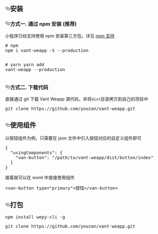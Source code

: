 <!DOCTYPE html>
<html lang="en">
  <head>
    <meta charset="utf-8">
<h2><a id="user-content-安装" class="anchor" aria-hidden="true" href="#安装"><svg class="octicon octicon-link" viewBox="0 0 16 16" version="1.1" width="16" height="16" aria-hidden="true"><path fill-rule="evenodd" d="M4 9h1v1H4c-1.5 0-3-1.69-3-3.5S2.55 3 4 3h4c1.45 0 3 1.69 3 3.5 0 1.41-.91 2.72-2 3.25V8.59c.58-.45 1-1.27 1-2.09C10 5.22 8.98 4 8 4H4c-.98 0-2 1.22-2 2.5S3 9 4 9zm9-3h-1v1h1c1 0 2 1.22 2 2.5S13.98 12 13 12H9c-.98 0-2-1.22-2-2.5 0-.83.42-1.64 1-2.09V6.25c-1.09.53-2 1.84-2 3.25C6 11.31 7.55 13 9 13h4c1.45 0 3-1.69 3-3.5S14.5 6 13 6z"></path></svg></a>安装</h2>
<h3><a id="user-content-方式一-通过-npm-安装-推荐" class="anchor" aria-hidden="true" href="#方式一-通过-npm-安装-推荐"><svg class="octicon octicon-link" viewBox="0 0 16 16" version="1.1" width="16" height="16" aria-hidden="true"><path fill-rule="evenodd" d="M4 9h1v1H4c-1.5 0-3-1.69-3-3.5S2.55 3 4 3h4c1.45 0 3 1.69 3 3.5 0 1.41-.91 2.72-2 3.25V8.59c.58-.45 1-1.27 1-2.09C10 5.22 8.98 4 8 4H4c-.98 0-2 1.22-2 2.5S3 9 4 9zm9-3h-1v1h1c1 0 2 1.22 2 2.5S13.98 12 13 12H9c-.98 0-2-1.22-2-2.5 0-.83.42-1.64 1-2.09V6.25c-1.09.53-2 1.84-2 3.25C6 11.31 7.55 13 9 13h4c1.45 0 3-1.69 3-3.5S14.5 6 13 6z"></path></svg></a>方式一. 通过 npm 安装 (推荐)</h3>
<p>小程序已经支持使用 npm 安装第三方包，详见 <a href="https://developers.weixin.qq.com/miniprogram/dev/devtools/npm.html?search-key=npm" rel="nofollow">npm 支持</a></p>
<div class="highlight highlight-source-shell"><pre><span class="pl-c"><span class="pl-c">#</span> npm</span>
npm i vant-weapp -S --production

<span class="pl-c"><span class="pl-c">#</span> yarn</span>
yarn add vant-weapp --production</pre></div>
<h3><a id="user-content-方式二-下载代码" class="anchor" aria-hidden="true" href="#方式二-下载代码"><svg class="octicon octicon-link" viewBox="0 0 16 16" version="1.1" width="16" height="16" aria-hidden="true"><path fill-rule="evenodd" d="M4 9h1v1H4c-1.5 0-3-1.69-3-3.5S2.55 3 4 3h4c1.45 0 3 1.69 3 3.5 0 1.41-.91 2.72-2 3.25V8.59c.58-.45 1-1.27 1-2.09C10 5.22 8.98 4 8 4H4c-.98 0-2 1.22-2 2.5S3 9 4 9zm9-3h-1v1h1c1 0 2 1.22 2 2.5S13.98 12 13 12H9c-.98 0-2-1.22-2-2.5 0-.83.42-1.64 1-2.09V6.25c-1.09.53-2 1.84-2 3.25C6 11.31 7.55 13 9 13h4c1.45 0 3-1.69 3-3.5S14.5 6 13 6z"></path></svg></a>方式二. 下载代码</h3>
<p>直接通过 git 下载 Vant Weapp 源代码，并将<code>dist</code>目录拷贝到自己的项目中</p>
<div class="highlight highlight-source-shell"><pre>git clone https://github.com/youzan/vant-weapp.git</pre></div>
<h2><a id="user-content-使用组件" class="anchor" aria-hidden="true" href="#使用组件"><svg class="octicon octicon-link" viewBox="0 0 16 16" version="1.1" width="16" height="16" aria-hidden="true"><path fill-rule="evenodd" d="M4 9h1v1H4c-1.5 0-3-1.69-3-3.5S2.55 3 4 3h4c1.45 0 3 1.69 3 3.5 0 1.41-.91 2.72-2 3.25V8.59c.58-.45 1-1.27 1-2.09C10 5.22 8.98 4 8 4H4c-.98 0-2 1.22-2 2.5S3 9 4 9zm9-3h-1v1h1c1 0 2 1.22 2 2.5S13.98 12 13 12H9c-.98 0-2-1.22-2-2.5 0-.83.42-1.64 1-2.09V6.25c-1.09.53-2 1.84-2 3.25C6 11.31 7.55 13 9 13h4c1.45 0 3-1.69 3-3.5S14.5 6 13 6z"></path></svg></a>使用组件</h2>
<p>以按钮组件为例，只需要在 json 文件中引入按钮对应的自定义组件即可</p>
<div class="highlight highlight-source-json"><pre>{
  <span class="pl-s"><span class="pl-pds">"</span>usingComponents<span class="pl-pds">"</span></span>: {
    <span class="pl-s"><span class="pl-pds">"</span>van-button<span class="pl-pds">"</span></span>: <span class="pl-s"><span class="pl-pds">"</span>/path/to/vant-weapp/dist/button/index<span class="pl-pds">"</span></span>
  }
}</pre></div>
<p>接着就可以在 wxml 中直接使用组件</p>
<div class="highlight highlight-text-xml"><pre>&lt;<span class="pl-ent">van-button</span> <span class="pl-e">type</span>=<span class="pl-s"><span class="pl-pds">"</span>primary<span class="pl-pds">"</span></span>&gt;按钮&lt;/<span class="pl-ent">van-button</span>&gt;</pre></div>
<h2><a id="user-content-使用组件" class="anchor" aria-hidden="true" href="#使用组件"><svg class="octicon octicon-link" viewBox="0 0 16 16" version="1.1" width="16" height="16" aria-hidden="true"><path fill-rule="evenodd" d="M4 9h1v1H4c-1.5 0-3-1.69-3-3.5S2.55 3 4 3h4c1.45 0 3 1.69 3 3.5 0 1.41-.91 2.72-2 3.25V8.59c.58-.45 1-1.27 1-2.09C10 5.22 8.98 4 8 4H4c-.98 0-2 1.22-2 2.5S3 9 4 9zm9-3h-1v1h1c1 0 2 1.22 2 2.5S13.98 12 13 12H9c-.98 0-2-1.22-2-2.5 0-.83.42-1.64 1-2.09V6.25c-1.09.53-2 1.84-2 3.25C6 11.31 7.55 13 9 13h4c1.45 0 3-1.69 3-3.5S14.5 6 13 6z"></path></svg></a>打包</h2>
<div class="highlight highlight-source-shell"><pre>npm install wepy-cli -g</pre><pre>git clone https://github.com/youzan/vant-weapp.git</pre></div>
  </body>
</html>

